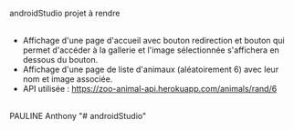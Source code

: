 androidStudio projet à rendre<br><br>

- Affichage d'une page d'accueil avec bouton redirection et bouton qui permet d'accéder à la gallerie et l'image sélectionnée s'affichera en dessous du bouton.<br>
- Affichage d'une page de liste d'animaux (aléatoirement 6) avec leur nom et image associée.<br>
- API utilisée : https://zoo-animal-api.herokuapp.com/animals/rand/6<br><br>

PAULINE Anthony
"# androidStudio" 
